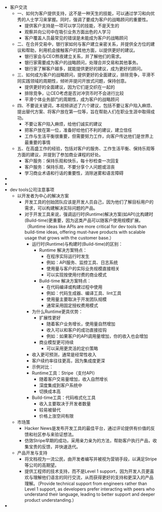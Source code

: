 - 客户交流
	- 一、如何为客户提供支持，这不是一种天生的技能，可以通过学习和向优秀的人士学习来掌握。同时，强调了要成为客户的战略顾问的重要性。
		- 提供客户支持是一项可以学习的技能，不是天生的
		- 观察并向公司中在吸引业务方面出色的人学习
		- 客户覆盖人员最常见的错误是未能成为客户的战略顾问
	- 二、在合并交易中，银行家如何与客户建立亲密关系，并提供全方位的建议和帮助，利用机会接触客户的其他方面，以提供更好的建议。
		- 银行家会与CEO熬夜建立关系，并了解他们的需求。
		- 银行家需要成为客户的战略顾问，处理合并交易和其他事务。
		- 银行家了解客户越多，就能提供更好的建议，成为更好的顾问。
	- 三、如何成为客户的战略顾问，提供更好的全面建议，排除竞争，平滑不同实践领域的周期性，倾听并提问开放式问题，保持创意。
		- 提供更好的全面建议，因为它们是交织在一起的
		- 排除竞争，让CEO考虑是否对冲货币时不会进行比较
		- 平滑个体业务部门的周期性，成为客户的战略顾问
	- 四、不要说关键词，本视频讲述了六个建议，包括不要让客户陷入麻烦、提出替代方案、将客户放在第一位等，旨在帮助人们在职业生涯中取得成功。
		- 不要让客户陷入麻烦，给他们诚实的建议
		- 把客户放在第一位，准备好给他们不利的建议，建立信任
		- 工作与生活平衡很重要，但需要努力工作，向客户传达他们是世界上最重要的事情
	- 五、在高盛工作的经验，包括对客户的服务、工作生活平衡、保持乐观等方面的建议，并提到了参加商业课程的好处。
		- 客户服务：保持乐观和快乐，每十秒检查一次回复
		- 客户服务：保持乐观，不要分享个人问题或沮丧
		- 学习商业术语和行话的重要性，消除迷雾和语言障碍
-
-
- dev tools公司注意事项
	- 以开发者为中心的解决方案
		- 开发工具的创始团队应该是开发人员自己，因为他们了解目标用户的需求，可以构建解决实际问题的产品。
		- 对于开发工具来说，强调运行时(Runtime)解决方案(如API)比构建时(Build-time)更重要，因为这类产品可以随客户使用规模扩展。（Runtime ideas like APIs are more critical for dev tools than build-time ideas, offering must-have products with scalable usage that grows with the customer base.）
			- 运行时(Runtime)与构建时(Build-time)的区别：
				- Runtime 解决方案特点：
					- 在程序实际运行时发生
					- 例如：API服务、监控工具、日志系统
					- 使用量与客户的实际业务规模直接相关
					- 可以实现按使用付费的商业模式
				- Build-time 解决方案特点：
					- 在代码编译或构建过程中使用
					- 例如：代码生成器、编译工具、lint工具
					- 使用量主要取决于开发团队规模
					- 通常采用固定授权费用模式
			- 为什么Runtime更具优势：
				- 扩展性更好
					- 随着客户业务增长，使用量自然增加
					- 收入可以和客户的成功直接挂钩
					- 例如：如果客户的API调用量增加，你的收入也会增加
				- 商业模型更可持续
					- 可以采用更灵活的定价策略
			- 收入更可预测，通常是经常性收入
			- 客户续约率往往更高，因为集成度更深
			- 示例对比：
			- Runtime工具：Stripe（支付API）
				- 随着客户交易量增加，收入自然增长
				- 深度集成到客户系统中
				- 切换成本高
			- Build-time工具：代码格式化工具
				- 收入主要取决于开发者数量
				- 较易被替代
				- 价格上涨空间有限
	- 市场策
		- Hacker News是发布开发工具的最佳平台，通过评论提供有价值的反馈和社区参与来验证想法。
		- 仿效Stripe早期的成功，采用亲力亲为的方法，帮助客户执行产品，收集宝贵的反馈，并快速迭代。
	- 产品开发与支持
		- 将文档视为一流公民，由开发者编写并被视为营销手段，以满足Stripe等公司的高期望。
		- 提供工程师的技术支持，而不是Level 1 support，因为开发人员更喜欢与理解他们语言的同行交流，从而获得更好的支持和更深入的产品理解。（Provide technical support from engineers rather than Level 1 support, as developers prefer interacting with peers who understand their language, leading to better support and deeper product understanding.）
-